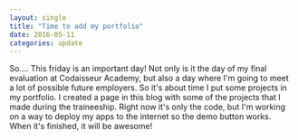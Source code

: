 ```yaml
---
layout: single
title: "Time to add my portfolio"
date: 2016-05-11
categories: update
---
```


So.... This friday is an important day! Not only is it the day of my final evaluation at Codaisseur Academy, but also a day where I'm going to meet a lot of possible future employers. So it's about time I put some projects in my portfolio. I created a page in this blog with some of the projects that I made during the traineeship. Right now it's only the code, but I'm working on a way to deploy my apps to the internet so the demo button works. When it's finished, it will be awesome! 
